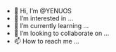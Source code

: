 - 👋 Hi, I’m @YENUOS
- 👀 I’m interested in ...
- 🌱 I’m currently learning ...
- 💞️ I’m looking to collaborate on ...
- 📫 How to reach me ...

<!---
YENUOS/YENUOS is a ✨ special ✨ repository because its `README.md` (this file) appears on your GitHub profile.
You can click the Preview link to take a look at your changes.
--->
